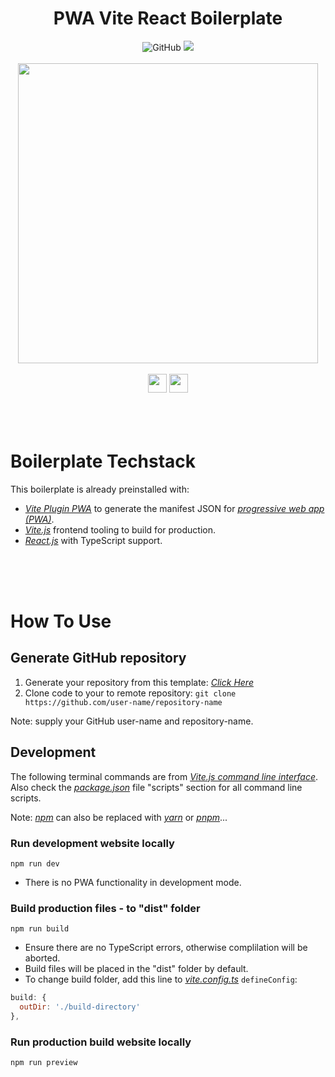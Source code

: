 <h1 align="center">
PWA Vite React Boilerplate
</h1>

<div flex align="center">
<img alt="GitHub" src="https://img.shields.io/github/license/menglinmaker/PWA-Vite-React-Boilerplate?style=flat-square">
<img src="https://img.shields.io/github/languages/code-size/menglinmaker/PWA-Vite-React-Boilerplate?style=flat-square">
</div>

<div>&nbsp</div>
<div align='center'>
<a href='https://pwa-vite-react-boilerplate.netlify.app/'>
<img width='480' src='https://user-images.githubusercontent.com/39476147/184496091-35faa26b-4591-45bc-90cb-6a215f600e2d.png'/>
</a>
</div>
<div>&nbsp</div>

<div flex align='center'>
<img height=30 src="https://img.shields.io/badge/Vite-B73BFE?style=for-the-badge&logo=vite&logoColor=FFD62E" />
<img height=30 src="https://img.shields.io/badge/React-20232a?style=for-the-badge&logo=react&logoColor=61DAFB" />
</div>


<div>&nbsp</div><div>&nbsp</div><div>&nbsp</div>

# Boilerplate Techstack
This boilerplate is already preinstalled with:
* *[Vite Plugin PWA](https://vite-plugin-pwa.netlify.app/)* to generate the manifest JSON for *[progressive web app (PWA)](https://developer.mozilla.org/en-US/docs/Web/Progressive_web_apps)*.
* *[Vite.js](https://vitejs.dev/)* frontend tooling to build for production.
* *[React.js](https://reactjs.org/)* with TypeScript support.

<div>&nbsp</div><div>&nbsp</div><div>&nbsp</div>

# How To Use
## Generate GitHub repository
1. Generate your repository from this template: *[Click Here](https://github.com/balhyo-younjisang/PWA_Vite_Typescript_boilerplate/generate)*
2. Clone code to your to remote repository: `git clone https://github.com/user-name/repository-name`

Note: supply your GitHub user-name and repository-name.



## Development
The following terminal commands are from *[Vite.js command line interface](https://vitejs.dev/guide/#command-line-interface)*. Also check the *[package.json](https://github.com/MengLinMaker/PWA-Vite-React-Boilerplate/blob/main/package.json)* file "scripts" section for all command line scripts.

Note: *[npm](https://www.npmjs.com/)* can also be replaced with *[yarn](https://yarnpkg.com/)* or *[pnpm](https://pnpm.io/)*...



### Run development website locally
```
npm run dev
```
* There is no PWA functionality in development mode.



### Build production files - to "dist" folder
```
npm run build
```
* Ensure there are no TypeScript errors, otherwise complilation will be aborted.
* Build files will be placed in the "dist" folder by default.
* To change build folder, add this line to *[vite.config.ts](https://github.com/MengLinMaker/PWA-Vite-React-Boilerplate/blob/main/vite.config.ts)* `defineConfig`:
```javascript
build: {
  outDir: './build-directory'
},
```



### Run production build website locally
```
npm run preview
```


